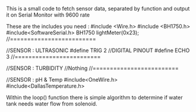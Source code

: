 This is a small code to fetch sensor data, separated by function and output it on Serial Monitor with 9600 rate

These are the includes you need : 
#include <Wire.h>
#include <BH1750.h>
#include<SoftwareSerial.h>
BH1750 lightMeter(0x23);
//=========================

//SENSOR : ULTRASONIC
#define TRIG 2 //DIGITAL PINOUT
#define ECHO 3
//=========================

//SENSOR : TURBIDITY
//Nothing
//=========================

//SENSOR : pH & Temp
#include<OneWire.h>
#include<DallasTemperature.h>

Within the loop() function there is simple algorithm to determine if water tank needs water flow from solenoid.
